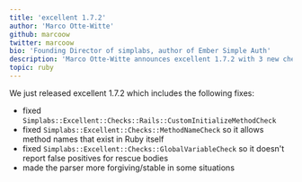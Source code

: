 ```yaml
---
title: 'excellent 1.7.2'
author: 'Marco Otte-Witte'
github: marcoow
twitter: marcoow
bio: 'Founding Director of simplabs, author of Ember Simple Auth'
description: 'Marco Otte-Witte announces excellent 1.7.2 with 3 new checks and a more forgiving and stable parser mechanism.'
topic: ruby
---
```


We just released excellent 1.7.2 which includes the following fixes:

<!--break-->

- fixed `Simplabs::Excellent::Checks::Rails::CustomInitializeMethodCheck`
- fixed `Simplabs::Excellent::Checks::MethodNameCheck` so it allows method names that exist in Ruby itself
- fixed `Simplabs::Excellent::Checks::GlobalVariableCheck` so it doesn't report false positives for rescue bodies
- made the parser more forgiving/stable in some situations
